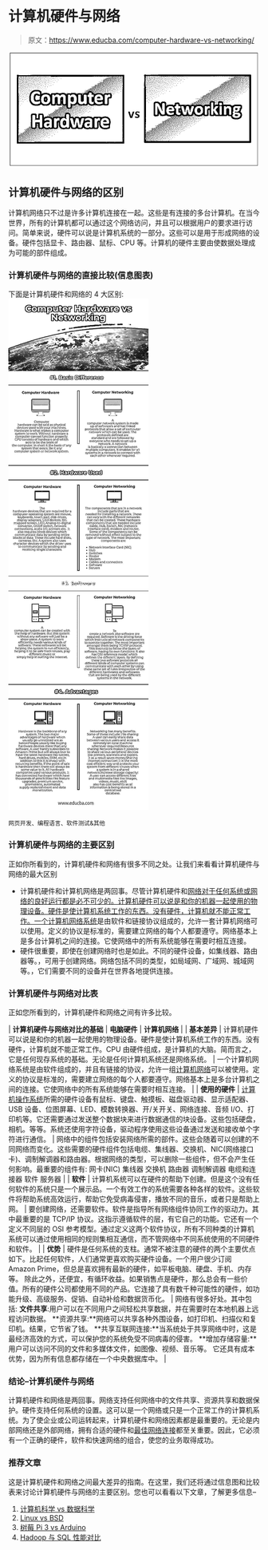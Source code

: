 # 计算机硬件与网络

> 原文：<https://www.educba.com/computer-hardware-vs-networking/>

![Computer Hardware vs Networking](img/6501f7eaab4e5d890af1ee2927b608c5.png)



## 计算机硬件与网络的区别

计算机网络只不过是许多计算机连接在一起。这些是有连接的多台计算机。在当今世界，所有的计算机都可以通过这个网络访问，并且可以根据用户的要求进行访问。简单来说，硬件可以说是计算机系统的一部分。这些可以是用于形成网络的设备。硬件包括显卡、路由器、鼠标、CPU 等。计算机的硬件主要由使数据处理成为可能的部件组成。

### 计算机硬件与网络的直接比较(信息图表)

下面是计算机硬件和网络的 4 大区别:![Computer Hardware vs Networking Infographics](img/2d6a1b3445305f8ce55074b6a5138d68.png)



<small>网页开发、编程语言、软件测试&其他</small>

### 计算机硬件与网络的主要区别

正如你所看到的，计算机硬件和网络有很多不同之处。让我们来看看计算机硬件与网络的最大区别

*   计算机硬件和计算机网络是两回事。尽管计算机硬件和[网络对于任何系统或网络的良好运行都是必不可少的。计算机硬件可以说是和你的机器一起使用的物理设备。硬件是使计算机系统工作的东西。没有硬件，计算机就不能正常工作。一个](https://www.educba.com/networking-commands/)[计算机网络系统](https://www.educba.com/computer-network-interview-questions/)是由软件和链接协议组成的，允许一套计算机网络可以使用。定义的协议是标准的，需要建立网络的每个人都要遵守。网络基本上是多台计算机之间的连接。它使网络中的所有系统能够在需要时相互连接。
*   硬件很重要，即使在创建网络时也是如此。不同的硬件设备，如集线器、路由器等。，可用于创建网络。网络包括不同的类型，如局域网、广域网、城域网等。，它们需要不同的设备并在世界各地提供连接。

### 计算机硬件与网络对比表

正如您所看到的，计算机硬件和网络之间有许多比较。

| **计算机硬件与网络对比的基础** | **电脑硬件** | **计算机网络** |
| **基本差异** | 计算机硬件可以说是和你的机器一起使用的物理设备。硬件是使计算机系统工作的东西。没有硬件，计算机就不能正常工作。CPU 由硬件组成，是计算机的大脑。简而言之，它是任何现存系统的基础。无论是任何计算机系统还是网络系统。 | 一个计算机网络系统是由软件组成的，并且有链接的协议，允许一组[计算机网络](https://www.educba.com/introduction-to-computer-network/)可以被使用。定义的协议是标准的，需要建立网络的每个人都要遵守。网络基本上是多台计算机之间的连接。它使网络中的所有系统能够在需要时相互连接。 |
| **使用的硬件** | [计算机操作系统](https://www.educba.com/types-of-computer-operating-system/)所需的硬件设备有鼠标、键盘、触摸板、磁盘驱动器、显示适配器、USB 设备、位图屏幕、LED、模数转换器、开/关开关、网络连接、音频 I/O、打印机等。它还需要通过发送整个数据块来进行数据通信的块设备。这些包括硬盘，相机。等等。系统还使用字符设备，驱动程序使用这些设备通过发送和接收单个字符进行通信。 | 网络中的组件包括安装网络所需的部件。这些会随着可以创建的不同网络而变化。这些需要的硬件组件包括电缆、集线器、交换机、NIC(网络接口卡)、调制解调器和路由器。根据网络的类型，可以删除一些组件，但不会产生任何影响。最重要的组件有:
网卡(NIC)
集线器
交换机
路由器
调制解调器
电缆和连接器
软件
服务器 |
| **软件** | 计算机系统可以在硬件的帮助下创建。但是这个没有任何软件的系统只是一个展示品。一个有效工作的系统需要各种各样的软件。这些软件将帮助系统高效运行，帮助它免受病毒侵害，播放不同的音乐，或者只是帮助上网。 | 要创建网络，还需要软件。软件是指导所有网络组件协同工作的驱动力。其中最重要的是 TCP/IP 协议。这指示遵循软件的层，有它自己的功能。它还有一个定义不同层的 OSI 参考模型。通过定义这两个软件协议，所有不同种类的计算机系统可以通过使用相同的规则集相互通信，而不管网络中不同系统使用的不同硬件和软件。 |
| **优势** | 硬件是任何系统的支柱。通常不被注意的硬件的两个主要优点如下。比起任何软件，人们通常更喜欢购买硬件设备。一个用户很少订阅 Amazon Prime，但总是喜欢拥有最新的硬件，如平板电脑、硬盘、手机、内存等。
除此之外，还便宜，有循环收益。如果销售点是硬件，那么总会有一些价值。所有的硬件公司都使用不同的产品。它连接了具有数千种可能性的硬件，如功能升级、高级服务、促销、自动补给和数据货币化。 | 网络有很多好处。其中包括:
**文件共享**:用户可以在不同用户之间轻松共享数据，并在需要时在本地机器上远程访问数据。
**资源共享:**网络可以共享各种外围设备，如打印机、扫描仪和复印机。结果，它节省了钱。
**共享互联网连接:**当系统处于共享网络中时，这是最经济高效的方式，可以保护您的系统免受不同病毒的侵害。
**增加存储容量:**用户可以访问不同的文件和多媒体文件，如图像、视频、音乐等。
它还具有成本优势，因为所有信息都存储在一个中央数据库中。 |

### 结论–计算机硬件与网络

计算机硬件和网络是两回事。网络支持任何网络中的文件共享、资源共享和数据保护。硬件支持任何系统的设置。这可以是一个网络或只是一个正常工作的计算机系统。为了使企业或公司运转起来，计算机硬件和网络因素都是最重要的。无论是内部网络还是外部网络，拥有合适的硬件和[最佳网络连接](https://www.educba.com/networking-interview-questions/)都至关重要。因此，它必须有一个正确的硬件，软件和快速网络的组合，使您的业务取得成功。

### 推荐文章

这是计算机硬件和网络之间最大差异的指南。在这里，我们还将通过信息图和比较表来讨论计算机硬件与网络的主要区别。您也可以看看以下文章，了解更多信息–

1.  [计算机科学 vs 数据科学](https://www.educba.com/computer-science-vs-data-science/)
2.  [Linux vs BSD](https://www.educba.com/linux-vs-bsd/)
3.  [树莓 Pi 3 vs Arduino](https://www.educba.com/raspberry-pi-3-vs-arduino/)
4.  [Hadoop 与 SQL 性能对比](https://www.educba.com/sql-vs-hadoop/)





